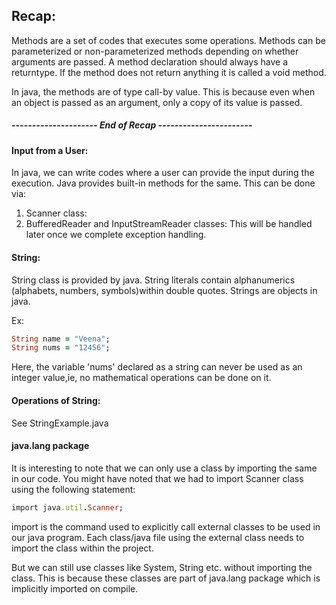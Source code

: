 ## Recap:
Methods are a set of codes that executes some operations. Methods can be 
parameterized or non-parameterized methods depending on whether arguments 
are passed. A method declaration should always have a returntype. If the 
method does not return anything it is called a void method.

In java, the methods are of type call-by value. This is because even when an 
object is passed as an argument, only a copy of its value is passed.

##### --------------------- End of Recap -----------------------
#### Input from a User:

In java, we can write codes where a user can provide the input during the 
execution. Java provides built-in methods for the same. This can be done via:

1. Scanner class:  
2. BufferedReader and InputStreamReader classes:
  This will be handled later once we complete exception handling.


#### String:

String class is provided by java. String literals contain alphanumerics
(alphabets, numbers, symbols)within double quotes. Strings are objects in java.

Ex:
```ruby 
String name = "Veena";
String nums = "12456";
```

Here, the variable 'nums' declared as a string can never be used as an integer 
value,ie, no mathematical operations can be done on it.


#### Operations of String:

See StringExample.java

#### java.lang package
It is interesting to note that we can only use a class by importing the same in our code.
You might have noted that we had to import Scanner class using the following statement:

```ruby
import java.util.Scanner;
```
import is the command used to explicitly call external classes to be used in our java program.
Each class/java file using the external class needs to import the class within the project.

But we can still use classes like System, String etc. without importing the class.
This is because these classes are part of java.lang package which is implicitly imported on compile.